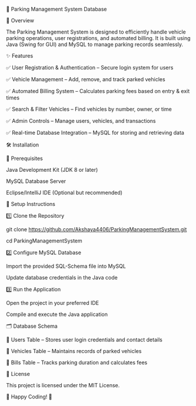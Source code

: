 🚗 Parking Management System Database

📌 Overview

The Parking Management System is designed to efficiently handle vehicle parking operations, user registrations, and automated billing. It is built using Java (Swing for GUI) and MySQL to manage parking records seamlessly.

✨ Features

✅ User Registration & Authentication – Secure login system for users

✅ Vehicle Management – Add, remove, and track parked vehicles

✅ Automated Billing System – Calculates parking fees based on entry & exit times

✅ Search & Filter Vehicles – Find vehicles by number, owner, or time

✅ Admin Controls – Manage users, vehicles, and transactions

✅ Real-time Database Integration – MySQL for storing and retrieving data

🛠️ Installation

🔹 Prerequisites

Java Development Kit (JDK 8 or later)

MySQL Database Server

Eclipse/IntelliJ IDE (Optional but recommended)

🔹 Setup Instructions

1️⃣ Clone the Repository

git clone https://github.com/Akshaya4406/ParkingManagementSystem.git

cd ParkingManagementSystem

2️⃣ Configure MySQL Database

Import the provided SQL-Schema file into MySQL

Update database credentials in the Java code

3️⃣ Run the Application

Open the project in your preferred IDE

Compile and execute the Java application

🗂️ Database Schema

📌 Users Table – Stores user login credentials and contact details

📌 Vehicles Table – Maintains records of parked vehicles

📌 Bills Table – Tracks parking duration and calculates fees

📜 License

This project is licensed under the MIT License.

🚀 Happy Coding! 🚀
